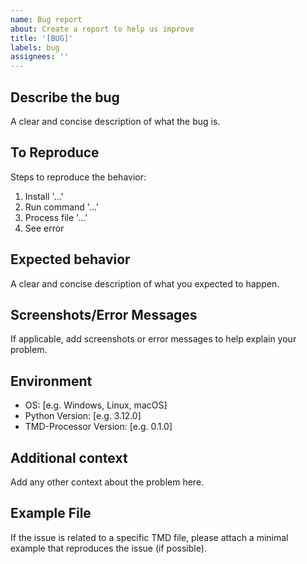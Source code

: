 ```yaml
---
name: Bug report
about: Create a report to help us improve
title: '[BUG]'
labels: bug
assignees: ''
---
```


## Describe the bug
A clear and concise description of what the bug is.

## To Reproduce
Steps to reproduce the behavior:
1. Install '...'
2. Run command '...'
3. Process file '...'
4. See error

## Expected behavior
A clear and concise description of what you expected to happen.

## Screenshots/Error Messages
If applicable, add screenshots or error messages to help explain your problem.

## Environment
 - OS: [e.g. Windows, Linux, macOS]
 - Python Version: [e.g. 3.12.0]
 - TMD-Processor Version: [e.g. 0.1.0]

## Additional context
Add any other context about the problem here.

## Example File
If the issue is related to a specific TMD file, please attach a minimal example that reproduces the issue (if possible).
